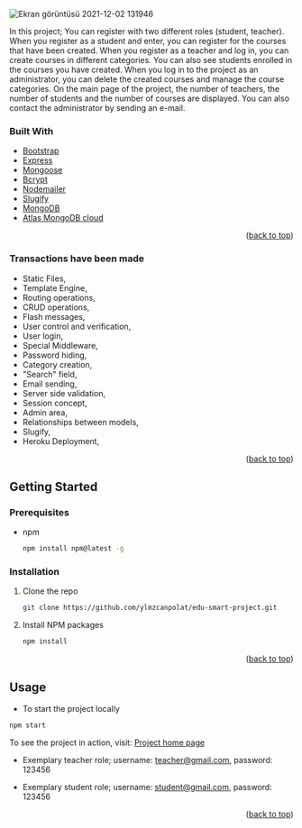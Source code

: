 <div id="top"></div>

![Ekran görüntüsü 2021-12-02 131946](https://user-images.githubusercontent.com/71183671/145052307-3a4dcfb4-4a9f-4d80-98f1-c0c973dd439f.png)

In this project; You can register with two different roles (student, teacher). When you register as a student and enter, you can register for the courses that have been created. When you register as a teacher and log in, you can create courses in different categories. You can also see students enrolled in the courses you have created.
When you log in to the project as an administrator, you can delete the created courses and manage the course categories.
On the main page of the project, the number of teachers, the number of students and the number of courses are displayed.
You can also contact the administrator by sending an e-mail.


### Built With

* [Bootstrap](https://getbootstrap.com)
* [Express](https://expressjs.com/)
* [Mongoose](https://mongoosejs.com/)
* [Bcrypt](https://github.com/kelektiv/node.bcrypt.js#readme)
* [Nodemailer](https://nodemailer.com/about/)
* [Slugify](https://slugify.online/)
* [MongoDB](https://www.mongodb.com/)
* [Atlas MongoDB cloud](https://www.mongodb.com/atlas)

<p align="right">(<a href="#top">back to top</a>)</p>

### Transactions have been made

* Static Files,
* Template Engine,
* Routing operations,
* CRUD operations,
* Flash messages,
* User control and verification,
* User login,
* Special Middleware,
* Password hiding,
* Category creation,
* "Search" field,
* Email sending,
* Server side validation,
* Session concept,
* Admin area,
* Relationships between models,
* Slugify,
* Heroku Deployment,

<p align="right">(<a href="#top">back to top</a>)</p>

## Getting Started

### Prerequisites

* npm
  ```sh
  npm install npm@latest -g
  ```
  
 ### Installation

1. Clone the repo
   ```sh
   git clone https://github.com/ylmzcanpolat/edu-smart-project.git
   ```
2. Install NPM packages
   ```sh
   npm install
   ```

<p align="right">(<a href="#top">back to top</a>)</p>

## Usage

  * To start the project locally
   ```sh
   npm start
   ```

To see the project in action, visit: [Project home page](https://edu-smart-application.herokuapp.com/)

* Exemplary teacher role;
  username: teacher@gmail.com, password: 123456

* Exemplary student role;
 username: student@gmail.com, password: 123456

<p align="right">(<a href="#top">back to top</a>)</p>
